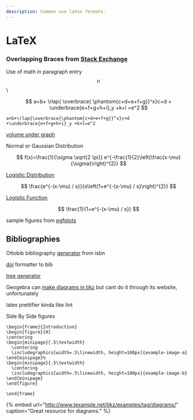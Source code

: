 ```yaml
---
description: Common use latex formats.
---
```


# LaTeX

### Overlapping Braces from [Stack Exchange](https://tex.stackexchange.com/questions/12963/how-to-have-overlapping-under-braces-and-over-braces/12969)

Use of math in paragraph entry $$n$$\ 

$$
a+b+
\rlap{
\overbrace{
\phantom{c+d+e+f+g}}^x}c+d   
+
\underbrace{e+f+g+h+i}_y +k+l
=e^2
$$

```text
a+b+\rlap{\overbrace{\phantom{c+d+e+f+g}}^x}c+d   
+\underbrace{e+f+g+h+i}_y +k+l=e^2
```

[volume under graph ](http://pgfplots.net/tikz/examples/fill-space-3d/)

 Normal or Gaussian Distribution 

$$
f(x)=\frac{1}{\sigma \sqrt{2 \pi}} e^{-\frac{1}{2}\left(\frac{x-\mu}{\sigma}\right)^{2}}
$$



[Logistic Distribution](https://en.wikipedia.org/wiki/Logistic_distribution)

$$
\frac{e^{-(x-\mu) / s}}{s\left(1+e^{-(x-\mu) / s}\right)^{2}}
$$

[Logistic Function ](https://en.wikipedia.org/wiki/Logistic_function)

$$
\frac{1}{1+e^{-(x-\mu) / s}}
$$



sample figures from [pgfplots](http://pgfplots.net/tikz/examples/)

## Bibliographies

Ottobib bibliography [generator](https://www.ottobib.com/) from isbn

[doi](https://citation.crosscite.org/) formatter to bib

[tree generator](https://lautgesetz.com/latreex/)

Geogebra can [make diagrams in tikz](https://www.overleaf.com/learn/latex/LaTeX_Graphics_using_TikZ:_A_Tutorial_for_Beginners_%28Part_2%29%E2%80%94Generating_TikZ_Code_from_GeoGebra) but cant do it through its website, unfortunately 

latex prettifier kinda like lint

Side By Side figures 

```text
\begin{frame}{Introduction}
\begin{figure}[H]
\centering
\begin{minipage}{.5\textwidth}
  \centering
  \includegraphics[width=.5\linewidth, height=100px]{example-image-a}
\end{minipage}%
\begin{minipage}{.5\textwidth}
  \centering
  \includegraphics[width=.5\linewidth, height=100px]{example-image-b}
\end{minipage}
\end{figure}

\end{frame}
```







{% embed url="http://www.texample.net/tikz/examples/tag/diagrams/" caption="Great resource for diagrams." %}







